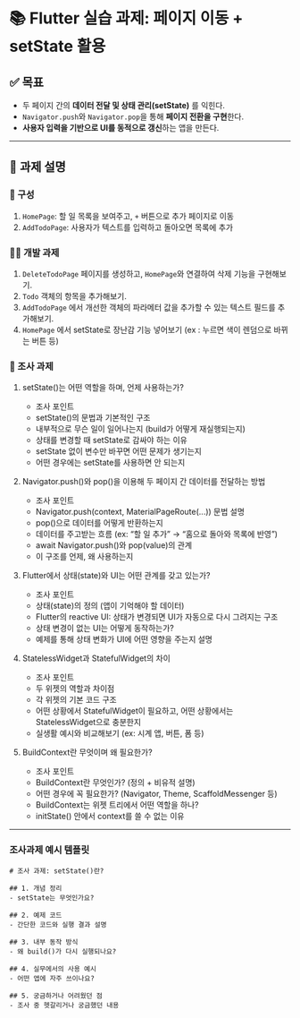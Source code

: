 # 📚 Flutter 실습 과제: 페이지 이동 + setState 활용

## ✅ 목표
- 두 페이지 간의 **데이터 전달 및 상태 관리(setState)** 를 익힌다.
- `Navigator.push`와 `Navigator.pop`을 통해 **페이지 전환을 구현**한다.
- **사용자 입력을 기반으로 UI를 동적으로 갱신**하는 앱을 만든다.

---

## 🧪 과제 설명

### 🗿 구성

1. `HomePage`: 할 일 목록을 보여주고, `+` 버튼으로 추가 페이지로 이동
2. `AddTodoPage`: 사용자가 텍스트를 입력하고 돌아오면 목록에 추가

### 🧑‍💻 개발 과제

1. `DeleteTodoPage` 페이지를 생성하고, `HomePage`와 연결하여 삭제 기능을 구현해보기.
2. `Todo` 객체의 항목을 추가해보기.
3. `AddTodoPage` 에서 개선한 객체의 파라메터 값을 추가할 수 있는 텍스트 필드를 추가해보기.
4. `HomePage` 에서 setState로 장난감 기능 넣어보기 (ex : 누르면 색이 렌덤으로 바뀌는 버튼 등)

### 🧐 조사 과제

1. setState()는 어떤 역할을 하며, 언제 사용하는가?
   + 조사 포인트
   + setState()의 문법과 기본적인 구조 
   + 내부적으로 무슨 일이 일어나는지 (build가 어떻게 재실행되는지)
   + 상태를 변경할 때 setState로 감싸야 하는 이유 
   + setState 없이 변수만 바꾸면 어떤 문제가 생기는지 
   + 어떤 경우에는 setState를 사용하면 안 되는지

3. Navigator.push()와 pop()을 이용해 두 페이지 간 데이터를 전달하는 방법
   + 조사 포인트 
   + Navigator.push(context, MaterialPageRoute(...)) 문법 설명 
   + pop()으로 데이터를 어떻게 반환하는지
   + 데이터를 주고받는 흐름 (ex: “할 일 추가” → “홈으로 돌아와 목록에 반영”)
   + await Navigator.push()와 pop(value)의 관계
   + 이 구조를 언제, 왜 사용하는지

4. Flutter에서 상태(state)와 UI는 어떤 관계를 갖고 있는가? 
   + 조사 포인트
   + 상태(state)의 정의 (앱이 기억해야 할 데이터)
   + Flutter의 reactive UI: 상태가 변경되면 UI가 자동으로 다시 그려지는 구조 
   + 상태 변경이 없는 UI는 어떻게 동작하는가? 
   + 예제를 통해 상태 변화가 UI에 어떤 영향을 주는지 설명

5. StatelessWidget과 StatefulWidget의 차이 
   + 조사 포인트
   + 두 위젯의 역할과 차이점 
   + 각 위젯의 기본 코드 구조 
   + 어떤 상황에서 StatefulWidget이 필요하고, 어떤 상황에서는 StatelessWidget으로 충분한지 
   + 실생활 예시와 비교해보기 (ex: 시계 앱, 버튼, 폼 등)

6. BuildContext란 무엇이며 왜 필요한가? 
   + 조사 포인트
   + BuildContext란 무엇인가? (정의 + 비유적 설명)
   + 어떤 경우에 꼭 필요한가? (Navigator, Theme, ScaffoldMessenger 등)
   + BuildContext는 위젯 트리에서 어떤 역할을 하나? 
   + initState() 안에서 context를 쓸 수 없는 이유


---

### 조사과제 예시 템플릿
```
# 조사 과제: setState()란?

## 1. 개념 정리
- setState는 무엇인가요?

## 2. 예제 코드
- 간단한 코드와 실행 결과 설명

## 3. 내부 동작 방식
- 왜 build()가 다시 실행되나요?

## 4. 실무에서의 사용 예시
- 어떤 앱에 자주 쓰이나요?

## 5. 궁금하거나 어려웠던 점
- 조사 중 헷갈리거나 궁금했던 내용
```
